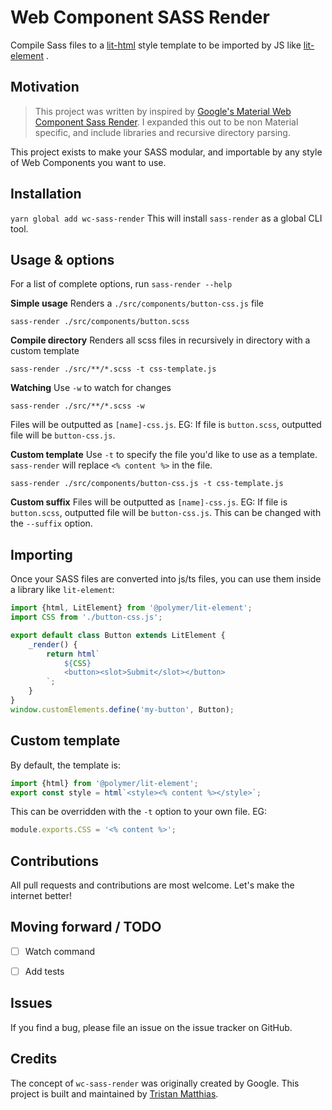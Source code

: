 # Web Component SASS Render
Compile Sass files to a [lit-html](https://github.com/Polymer/lit-html) style template to be imported by JS like [lit-element](https://github.com/Polymer/lit-element) .


## Motivation
> This project was written by inspired by [Google's Material Web Component Sass Render](https://github.com/material-components/material-components-web-components/tree/master/packages/sass-render).
> I expanded this out to be non Material specific, and include libraries and recursive directory parsing.

This project exists to make your SASS modular, and importable by any style of Web Components you want to use.



## Installation
`yarn global add wc-sass-render`
This will install `sass-render` as a global CLI tool.


## Usage & options
For a list of complete options, run `sass-render --help`

**Simple usage**
Renders a `./src/components/button-css.js` file
```
sass-render ./src/components/button.scss
```

**Compile directory**
Renders all scss files in recursively in directory with a custom template
```
sass-render ./src/**/*.scss -t css-template.js
```

**Watching**
Use `-w` to watch for changes
```
sass-render ./src/**/*.scss -w
```
Files will be outputted as `[name]-css.js`. EG: If file is `button.scss`, outputted file will be `button-css.js`.

**Custom template**
Use `-t` to specify the file you'd like to use as a template. `sass-render` will replace `<% content %>` in the file.
```
sass-render ./src/components/button-css.js -t css-template.js
```

**Custom suffix**
Files will be outputted as `[name]-css.js`. EG: If file is `button.scss`, outputted file will be `button-css.js`. This can be changed with the `--suffix` option.


## Importing
Once your SASS files are converted into js/ts files, you can use them inside a library like `lit-element`:

```js
import {html, LitElement} from '@polymer/lit-element';
import CSS from './button-css.js';

export default class Button extends LitElement {
    _render() {
        return html`
            ${CSS}
            <button><slot>Submit</slot></button>
        `;
    }
}
window.customElements.define('my-button', Button);
```


## Custom template
By default, the template is:
```js
import {html} from '@polymer/lit-element';
export const style = html`<style><% content %></style>`;
```

This can be overridden with the `-t` option to your own file. EG:
```js
module.exports.CSS = '<% content %>';
```


## Contributions
All pull requests and contributions are most welcome. Let's make the internet better!


## Moving forward / TODO
- [ ] Watch command
- [ ] Add tests


## Issues
If you find a bug, please file an issue on the issue tracker on GitHub.


## Credits
The concept of `wc-sass-render` was originally created by Google.
This project is built and maintained by [Tristan Matthias](https://github.com/tristanMatthias).
